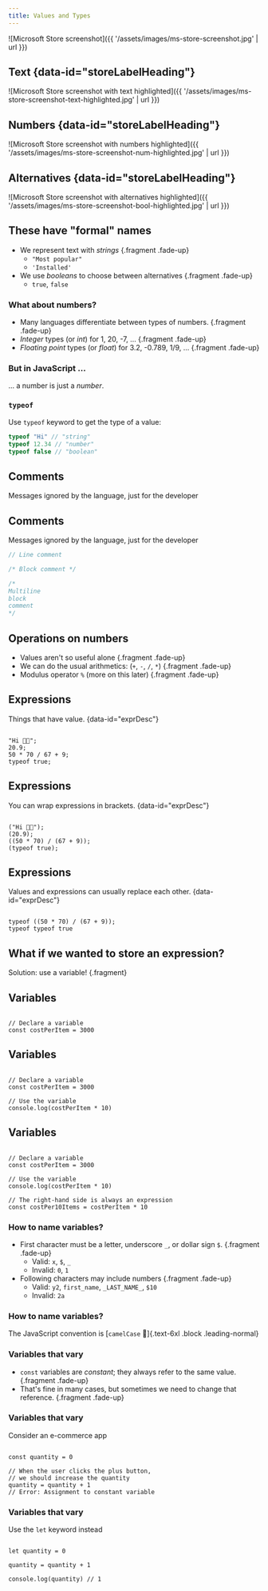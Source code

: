 ```yaml
---
title: Values and Types
---
```


<section>

<section data-auto-animate>

![Microsoft Store screenshot]({{ '/assets/images/ms-store-screenshot.jpg' | url }})

</section>

<section data-auto-animate>

## Text {data-id="storeLabelHeading"}

![Microsoft Store screenshot with text highlighted]({{ '/assets/images/ms-store-screenshot-text-highlighted.jpg' | url }})

</section>

<section data-auto-animate>

## Numbers  {data-id="storeLabelHeading"}

![Microsoft Store screenshot with numbers highlighted]({{ '/assets/images/ms-store-screenshot-num-highlighted.jpg' | url }})

</section>

<section data-auto-animate>

## Alternatives  {data-id="storeLabelHeading"}

![Microsoft Store screenshot with alternatives highlighted]({{ '/assets/images/ms-store-screenshot-bool-highlighted.jpg' | url }})

</section>

</section>


<section>

<section>

## These have "formal" names

* We represent text with _strings_ {.fragment .fade-up}
  * `"Most popular"`
  * `'Installed'`
* We use _booleans_ to choose between alternatives {.fragment .fade-up}
  * `true`, `false`

</section>

<section>

### What about numbers?

* Many languages differentiate between types of numbers. {.fragment .fade-up}
* _Integer_ types (or _int_) for 1, 20, -7, &hellip; {.fragment .fade-up}
* _Floating point_ types (or _float_) for 3.2, -0.789, 1/9, &hellip; {.fragment .fade-up}

</section>

<section>

### But in JavaScript ...

... a number is just a _number_.

</section>

<section>

### `typeof`

Use `typeof` keyword to get the type of a value:

```js
typeof "Hi" // "string"
typeof 12.34 // "number"
typeof false // "boolean"
```

</section>

</section>


<section data-auto-animate>

## Comments

Messages ignored by the language, just for the developer

</section>


<section data-auto-animate>

## Comments

Messages ignored by the language, just for the developer

```js
// Line comment

/* Block comment */

/*
Multiline
block
comment
*/
```

</section>


<section>

## Operations on numbers

* Values aren't so useful alone {.fragment .fade-up}
* We can do the usual arithmetics: (`+`, `-`, `/`, `*`) {.fragment .fade-up}
* Modulus operator `%` (more on this later) {.fragment .fade-up}

</section>


<section>

<section data-auto-animate>

## Expressions

Things that have value. {data-id="exprDesc"}

<pre data-id="expr"><code data-line-numbers data-trim class="language-js">
"Hi 👋🏾";
20.9;
50 * 70 / 67 + 9;
typeof true;
</code></pre>

</section>

<section data-auto-animate>

## Expressions

You can wrap expressions in brackets. {data-id="exprDesc"}

<pre data-id="expr"><code data-line-numbers data-trim class="language-js">
("Hi 👋🏾");
(20.9);
((50 * 70) / (67 + 9));
(typeof true);
</code></pre>

</section>

<section data-auto-animate data-auto-animate-duration="0.7">

## Expressions

Values and expressions can usually replace each other. {data-id="exprDesc"}

<pre data-id="expr"><code data-line-numbers data-trim class="language-js">
typeof ((50 * 70) / (67 + 9));
typeof typeof true
</code></pre>

</section>

</section>


<section>

## What if we wanted to store an expression?

Solution: use a variable! {.fragment}

</section>


<section>

<section data-auto-animate>

## Variables

<pre data-id="vars"><code data-line-numbers="1,2" data-trim class="language-js">
// Declare a variable
const costPerItem = 3000
</code></pre>

</section>

<section data-auto-animate>

## Variables

<pre data-id="vars"><code data-line-numbers="4,5" data-trim class="language-js">
// Declare a variable
const costPerItem = 3000

// Use the variable
console.log(costPerItem * 10)
</code></pre>

</section>

<section data-auto-animate>

## Variables

<pre data-id="vars"><code data-line-numbers="7,8" data-trim class="language-js">
// Declare a variable
const costPerItem = 3000

// Use the variable
console.log(costPerItem * 10)

// The right-hand side is always an expression
const costPer10Items = costPerItem * 10
</code></pre>

</section>

<section data-auto-animate data-auto-animate-duration="0.7" data-auto-animate-id="nameVars">

### How to name variables?

* First character must be a letter, underscore `_`, or dollar sign `$`. {.fragment .fade-up}
  * Valid: `x`, `$`, `_`
  * Invalid: `0`, `1`
* Following characters may include numbers {.fragment .fade-up}
  * Valid: `y2`, `first_name`, `_LAST_NAME_`, `$10`
  * Invalid: `2a`

</section>

<section data-auto-animate data-auto-animate-duration="0.7" data-auto-animate-id="nameVars">

### How to name variables?

The JavaScript convention is [`camelCase` 🐪]{.text-6xl .block .leading-normal}

</section>

<section data-auto-animate>

### Variables that vary

* `const` variables are _constant_; they always refer to the same value. {.fragment .fade-up}
* That's fine in many cases, but sometimes we need to change that reference. {.fragment .fade-up}

</section>

<section data-auto-animate>

### Variables that vary

Consider an e-commerce app

<!-- TODO: image -->

<pre data-id="let"><code data-line-numbers data-trim class="language-js">
const quantity = 0

// When the user clicks the plus button,
// we should increase the quantity
quantity = quantity + 1
// Error: Assignment to constant variable
</code></pre>

</section>

<section data-auto-animate>

### Variables that vary

Use the `let` keyword instead

<pre data-id="let"><code data-line-numbers data-trim class="language-js">
let quantity = 0

quantity = quantity + 1

console.log(quantity) // 1
</code></pre>

</section>

</section>